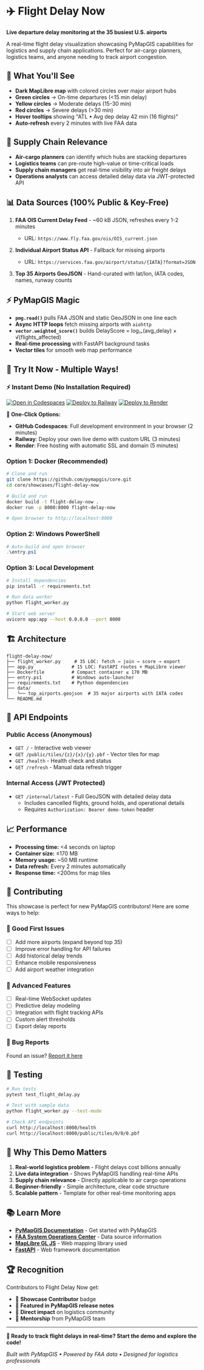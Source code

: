 # ✈️ Flight Delay Now

**Live departure delay monitoring at the 35 busiest U.S. airports**

A real-time flight delay visualization showcasing PyMapGIS capabilities for logistics and supply chain applications. Perfect for air-cargo planners, logistics teams, and anyone needing to track airport congestion.

## 🎯 **What You'll See**

- **Dark MapLibre map** with colored circles over major airport hubs
- **Green circles** → On-time departures (<15 min delay)
- **Yellow circles** → Moderate delays (15-30 min)
- **Red circles** → Severe delays (>30 min)
- **Hover tooltips** showing "ATL • Avg dep delay 42 min (16 flights)"
- **Auto-refresh** every 2 minutes with live FAA data

## 🚛 **Supply Chain Relevance**

- **Air-cargo planners** can identify which hubs are stacking departures
- **Logistics teams** can pre-route high-value or time-critical loads
- **Supply chain managers** get real-time visibility into air freight delays
- **Operations analysts** can access detailed delay data via JWT-protected API

## 📊 **Data Sources (100% Public & Key-Free)**

1. **FAA OIS Current Delay Feed** - ~60 kB JSON, refreshes every 1-2 minutes
   - URL: `https://www.fly.faa.gov/ois/OIS_current.json`
   
2. **Individual Airport Status API** - Fallback for missing airports
   - URL: `https://services.faa.gov/airport/status/{IATA}?format=JSON`
   
3. **Top 35 Airports GeoJSON** - Hand-curated with lat/lon, IATA codes, names, runway counts

## ⚡ **PyMapGIS Magic**

- **`pmg.read()`** pulls FAA JSON and static GeoJSON in one line each
- **Async HTTP loops** fetch missing airports with `aiohttp`
- **`vector.weighted_score()`** builds DelayScore = log₁₊(avg_delay) × √(flights_affected)
- **Real-time processing** with FastAPI background tasks
- **Vector tiles** for smooth web map performance

## 🚀 **Try It Now - Multiple Ways!**

### ⚡ **Instant Demo (No Installation Required)**
[![Open in Codespaces](https://github.com/codespaces/badge.svg)](https://codespaces.new/pymapgis/core?quickstart=1)
[![Deploy to Railway](https://railway.app/button.svg)](https://railway.app/template/pymapgis-flight-delay)
[![Deploy to Render](https://render.com/images/deploy-to-render-button.svg)](https://render.com/deploy?repo=https://github.com/pymapgis/core)

**🎯 One-Click Options:**
- **GitHub Codespaces**: Full development environment in your browser (2 minutes)
- **Railway**: Deploy your own live demo with custom URL (3 minutes)
- **Render**: Free hosting with automatic SSL and domain (5 minutes)

### **Option 1: Docker (Recommended)**
```bash
# Clone and run
git clone https://github.com/pymapgis/core.git
cd core/showcases/flight-delay-now

# Build and run
docker build -t flight-delay-now .
docker run -p 8000:8000 flight-delay-now

# Open browser to http://localhost:8000
```

### **Option 2: Windows PowerShell**
```powershell
# Auto-build and open browser
.\entry.ps1
```

### **Option 3: Local Development**
```bash
# Install dependencies
pip install -r requirements.txt

# Run data worker
python flight_worker.py

# Start web server
uvicorn app:app --host 0.0.0.0 --port 8000
```

## 🏗️ **Architecture**

```
flight-delay-now/
├── flight_worker.py     # 35 LOC: fetch → join → score → export
├── app.py              # 15 LOC: FastAPI routes + MapLibre viewer  
├── Dockerfile          # Compact container ≤ 170 MB
├── entry.ps1           # Windows auto-launcher
├── requirements.txt    # Python dependencies
├── data/
│   └── top_airports.geojson  # 35 major airports with IATA codes
└── README.md
```

## 🔧 **API Endpoints**

### **Public Access (Anonymous)**
- `GET /` - Interactive web viewer
- `GET /public/tiles/{z}/{x}/{y}.pbf` - Vector tiles for map
- `GET /health` - Health check and status
- `GET /refresh` - Manual data refresh trigger

### **Internal Access (JWT Protected)**
- `GET /internal/latest` - Full GeoJSON with detailed delay data
  - Includes cancelled flights, ground holds, and operational details
  - Requires `Authorization: Bearer demo-token` header

## 📈 **Performance**

- **Processing time:** <4 seconds on laptop
- **Container size:** ≤170 MB
- **Memory usage:** ~50 MB runtime
- **Data refresh:** Every 2 minutes automatically
- **Response time:** <200ms for map tiles

## 🤝 **Contributing**

This showcase is perfect for new PyMapGIS contributors! Here are some ways to help:

### **🌟 Good First Issues**
- [ ] Add more airports (expand beyond top 35)
- [ ] Improve error handling for API failures
- [ ] Add historical delay trends
- [ ] Enhance mobile responsiveness
- [ ] Add airport weather integration

### **🚀 Advanced Features**
- [ ] Real-time WebSocket updates
- [ ] Predictive delay modeling
- [ ] Integration with flight tracking APIs
- [ ] Custom alert thresholds
- [ ] Export delay reports

### **🐛 Bug Reports**
Found an issue? [Report it here](https://github.com/pymapgis/core/issues/new?labels=flight-delay,good-first-issue)

## 🧪 **Testing**

```bash
# Run tests
pytest test_flight_delay.py

# Test with sample data
python flight_worker.py --test-mode

# Check API endpoints
curl http://localhost:8000/health
curl http://localhost:8000/public/tiles/0/0/0.pbf
```

## 🌟 **Why This Demo Matters**

1. **Real-world logistics problem** - Flight delays cost billions annually
2. **Live data integration** - Shows PyMapGIS handling real-time APIs
3. **Supply chain relevance** - Directly applicable to air cargo operations
4. **Beginner-friendly** - Simple architecture, clear code structure
5. **Scalable pattern** - Template for other real-time monitoring apps

## 📚 **Learn More**

- **[PyMapGIS Documentation](../../docs/quickstart.md)** - Get started with PyMapGIS
- **[FAA System Operations Center](https://www.fly.faa.gov/)** - Data source information
- **[MapLibre GL JS](https://maplibre.org/)** - Web mapping library used
- **[FastAPI](https://fastapi.tiangolo.com/)** - Web framework documentation

## 🏆 **Recognition**

Contributors to Flight Delay Now get:
- 🌟 **Showcase Contributor** badge
- 📝 **Featured in PyMapGIS release notes**
- 🎯 **Direct impact** on logistics community
- 🤝 **Mentorship** from PyMapGIS team

---

**🛫 Ready to track flight delays in real-time? Start the demo and explore the code!**

*Built with PyMapGIS • Powered by FAA data • Designed for logistics professionals*

